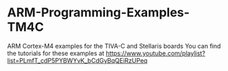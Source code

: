 ARM-Programming-Examples-TM4C
=============================

ARM Cortex-M4 examples for the TIVA-C and Stellaris boards
You can find the tutorials for these examples at https://www.youtube.com/playlist?list=PLmfT_cdP5PYBWYvK_bCdGyBqQEiRzUPeq
